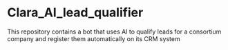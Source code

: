 # Clara_AI_lead_qualifier
This repository contains a bot that uses AI to qualify leads for a consortium company and register them automatically on its CRM system
